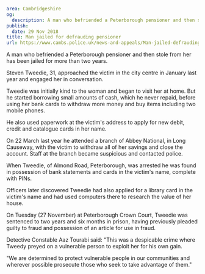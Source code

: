 ```yaml
area: Cambridgeshire
og:
  description: A man who befriended a Peterborough pensioner and then stole from her has been jailed for more than two years.
publish:
  date: 29 Nov 2018
title: Man jailed for defrauding pensioner
url: https://www.cambs.police.uk/news-and-appeals/Man-jailed-defrauding-pensioner
```

A man who befriended a Peterborough pensioner and then stole from her has been jailed for more than two years.

Steven Tweedie, 31, approached the victim in the city centre in January last year and engaged her in conversation.

Tweedie was initially kind to the woman and began to visit her at home. But he started borrowing small amounts of cash, which he never repaid, before using her bank cards to withdraw more money and buy items including two mobile phones.

He also used paperwork at the victim's address to apply for new debit, credit and catalogue cards in her name.

On 22 March last year he attended a branch of Abbey National, in Long Causeway, with the victim to withdraw all of her savings and close the account. Staff at the branch became suspicious and contacted police.

When Tweedie, of Almond Road, Peterborough, was arrested he was found in possession of bank statements and cards in the victim's name, complete with PINs.

Officers later discovered Tweedie had also applied for a library card in the victim's name and had used computers there to research the value of her house.

On Tuesday (27 November) at Peterborough Crown Court, Tweedie was sentenced to two years and six months in prison, having previously pleaded guilty to fraud and possession of an article for use in fraud.

Detective Constable Aaz Tourabi said: "This was a despicable crime where Tweedy preyed on a vulnerable person to exploit her for his own gain.

"We are determined to protect vulnerable people in our communities and wherever possible prosecute those who seek to take advantage of them."
